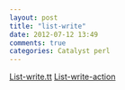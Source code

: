 ```yaml
---
layout: post
title: "list-write"
date: 2012-07-12 13:49
comments: true
categories: Catalyst perl
---
```


[List-write.tt](https://gist.github.com/3095879)
[List-write-action](https://gist.github.com/3095901)
